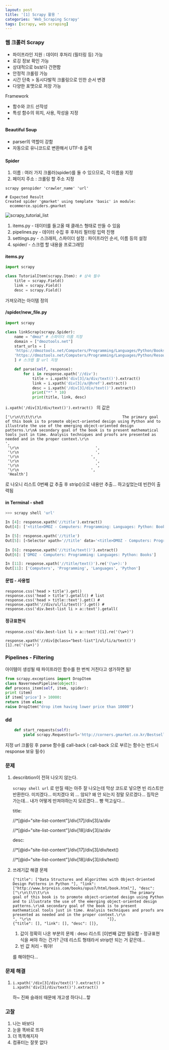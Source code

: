 ```yaml
---
layout: post
title: '[1] Scrapy 활용 '
categories: 'Web_Scraping Scrapy'
tags: [scrapy, web scraping]
---
```


### 웹 크롤러 Scrapy

- 파이프라인 지원 : 데이터 후처리 (필터링 등) 가능
- 로깅 정보 확인 가능
- 상대적으로 bs보다 간편함
- 안정적 크롤링 가능 
- 시간 단축 > 동시다발적 크롤링으로 인한 순서 변경 
- 다양한 포맷으로 저장 가능

Framework 

- 함수와 코드 선작성
- 특성 함수의 위치, 사용, 작성을 지정
- 

#### Beautiful Soup

- parser의 역할이 강함
- 자동으로 유니코드로 변환해서 UTF-8 출력



### 

#### Spider 

1. 이름 : 여러 가지 크롤러(spider)를 둘 수 있으므로, 각 이름을 지정
2. 페이지 주소 : 크롤링 할 주소 지정

```
scrapy genspider 'crawler_name' 'url'

# Expected Result
Created spider 'gmarket' using template 'basic' in module:
  ecommerce.spiders.gmarket
```



![scrapy_tutorial_list](/images/scrapy_tutorial_list.png)

1. items.py - 데이터를 들고올 때 클래스 형태로 만들 수 있음 
2. pipelines.py - 데이터 수집 후 후처리 필터링 입력 진행
3. settings.py - 스크래피, 스파이더 설정 : 파이프라인 순서, 이름 등의 설정
4. spider/ - 스크랩 할 내용을 프로그래밍



#### items.py

```python
import scrapy

class TutorialItem(scrapy.Item): # 상속 필수
    title = scrapy.Field()
    link = scrapy.Field()
    desc = scrapy.Field()
```

가져오려는 아이템 정의



#### /spider/new_file.py

```python
import scrapy

class linkScrap(scrapy.Spider):
    name = "dmoz" # 스파이더 이름 지정
    domain = ["dmoztools.net"]
    start_urls = [
    'https://dmoztools.net/Computers/Programming/Languages/Python/Books/',
    'https://dmoztools.net/Computers/Programming/Languages/Python/Resources/'
    ] # 스크랩 할 url 지정

    def parse(self, response):
        for i in response.xpath('//div'):
            title = i.xpath('div[3]/a/div/text()').extract()
            link = i.xpath('div[3]/a/@href').extract()
            desc = i.xpath('/div[3]/div/text()').extract()
            print("*" * 10)
            print(title, link, desc)
```



`i.xpath('/div[3]/div/text()').extract() ` 의 값은 

```
['\r\n\t\t\t\r\n                                    The primary goal of this book is to promote object-oriented design using Python and to illustrate the use of the emerging object-oriented design patterns.\r\nA secondary goal of the book is to present mathematical tools just in time. Analysis techniques and proofs are presented as needed and in the proper context.\r\n                                    ',
 '\r\n                                  ',
 '\r\n                                  ',
 '\r\n                                ',
 '\r\n                                  ',
 '\r\n                                  ',
 '\r\n                                ',
 'Health']
```

로 나오니 리스트 0번째 값 추출 후 strip()으로 내용만 추출... 하고싶었는데 빈칸이 출력됨



#### in Terminal - shell

```python
>>> scrapy shell 'url'

In [4]: response.xpath('//title').extract()                                     
Out[4]: ['<title>DMOZ - Computers: Programming: Languages: Python: Books</title>']

In [5]: response.xpath('//title')                                               
Out[5]: [<Selector xpath='//title' data='<title>DMOZ - Computers: Programming:...'>]
  
In [6]: response.xpath('//title/text()').extract()                              
Out[6]: ['DMOZ - Computers: Programming: Languages: Python: Books']

In [11]: response.xpath('//title/text()').re('(\w+):')                          
Out[11]: ['Computers', 'Programming', 'Languages', 'Python']
```



#### 문법 - 사용법

```
response.css('head > title').get() 
response.css('head > title').getall() # list
response.css('head > title::text').get() # 
response.xpath('//div/ul/li/text()').get() # 
response.css('div.best-list li > a::text').getall(
```



#### 정규표현식

```
response.css('div.best-list li > a::text')[1].re('(\w+)')

response.xpath('//div[@class="best-list"]/ul/li/a/text()')[1].re('(\w+)')
```





### Pipelines - Filtering

아이템이 생성될 때 파이프라인 함수를 한 번씩 거친다고 생가하면 됨!

```python
from scrapy.exceptions import DropItem
class NavernewsPipeline(object):
def process_item(self, item, spider):
print (item)
if item['price'] > 10000:
return item else:
raise DropItem("drop item having lower price than 10000")
```



### dd

```python
    def start_requests(self):
        yield scrapy.Request(url='http://corners.gmarket.co.kr/Bestsellers', callback=self.parse)

```

지정 url 크롤링 후 parse 함수를 call-back ( call-back 으로 부르는 함수는 반드시 response 보유 필수)





### 문제

1. describtion이 전혀 나오지 않는다. 

   `scrapy shell url` 로 만질 때는 아주 잘 나오는데 막상 코드로 넣으면 빈 리스트만 반환한다.  미치겠다... 미치겠다 외 ... 않되? 왜 안 되는지 정말 모르겠다... 짐작은 가는데... 내가 어떻게 만져야하는지 모르겠다... 빵 먹고싶다...

   title:

   //*[@id="site-list-content"]/div[17]/div[3]/a/div

   //*[@id="site-list-content"]/div[18]/div[3]/a/div

   desc:

   //*[@id="site-list-content"]/div[17]/div[3]/div/text()

   //*[@id="site-list-content"]/div[18]/div[3]/div/text()

   

2. 쓰레기값 해결 문제

   ```
   {"title": ["Data Structures and Algorithms with Object-Oriented Design Patterns in Python "], "link": ["http://www.brpreiss.com/books/opus7/html/book.html"], "desc": ["\r\n\t\t\t\r\n                                    The primary goal of this book is to promote object-oriented design using Python and to illustrate the use of the emerging object-oriented design patterns.\r\nA secondary goal of the book is to present mathematical tools just in time. Analysis techniques and proofs are presented as needed and in the proper context.\r\n                                    ", "\r\n                                  "]},
   {"title": [], "link": [], "desc": []},
   
   ```

   1. 값이 정확히 나온 부분의 문제 : desc 리스트 [0]번째 값만 필요함 - 정규표현식을 써야 하는 건가? 근데 리스트 형태라서 strip만 되는 거 같은데... 
   2. 빈 값 처리 - 뭐야! 

   를 해야한다... 

   

### 문제 해결

1. `i.xpath('/div[3]/div/text()').extract()` > `i.xpath('div[3]/div/text()').extract()`

   하~ 진짜 슬래쉬 때문에 개고생 하다니...핳



### 고찰

1. 나는 바보다
2. 눈을 똑바로 뜨자
3. 더 똑똑해지자
4. 컴퓨터는 잘못 없다